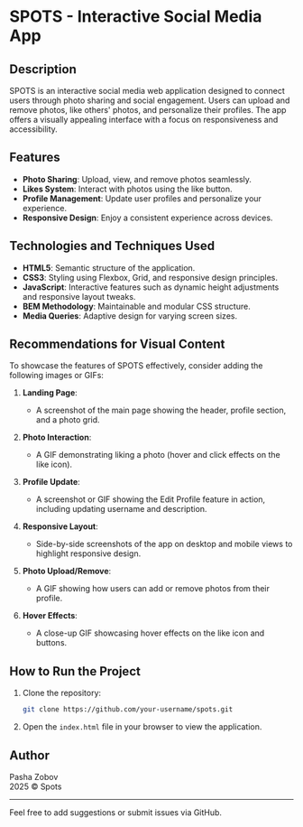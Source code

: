 # SPOTS - Interactive Social Media App

## Description
SPOTS is an interactive social media web application designed to connect users through photo sharing and social engagement. Users can upload and remove photos, like others' photos, and personalize their profiles. The app offers a visually appealing interface with a focus on responsiveness and accessibility.

## Features
- **Photo Sharing**: Upload, view, and remove photos seamlessly.
- **Likes System**: Interact with photos using the like button.
- **Profile Management**: Update user profiles and personalize your experience.
- **Responsive Design**: Enjoy a consistent experience across devices.

## Technologies and Techniques Used
- **HTML5**: Semantic structure of the application.
- **CSS3**: Styling using Flexbox, Grid, and responsive design principles.
- **JavaScript**: Interactive features such as dynamic height adjustments and responsive layout tweaks.
- **BEM Methodology**: Maintainable and modular CSS structure.
- **Media Queries**: Adaptive design for varying screen sizes.

## Recommendations for Visual Content
To showcase the features of SPOTS effectively, consider adding the following images or GIFs:

1. **Landing Page**:
   - A screenshot of the main page showing the header, profile section, and a photo grid.

2. **Photo Interaction**:
   - A GIF demonstrating liking a photo (hover and click effects on the like icon).

3. **Profile Update**:
   - A screenshot or GIF showing the Edit Profile feature in action, including updating username and description.

4. **Responsive Layout**:
   - Side-by-side screenshots of the app on desktop and mobile views to highlight responsive design.

5. **Photo Upload/Remove**:
   - A GIF showing how users can add or remove photos from their profile.

6. **Hover Effects**:
   - A close-up GIF showcasing hover effects on the like icon and buttons.

## How to Run the Project
1. Clone the repository:
   ```bash
   git clone https://github.com/your-username/spots.git
   ```
2. Open the `index.html` file in your browser to view the application.

## Author
Pasha Zobov  
2025 © Spots

---

Feel free to add suggestions or submit issues via GitHub.
